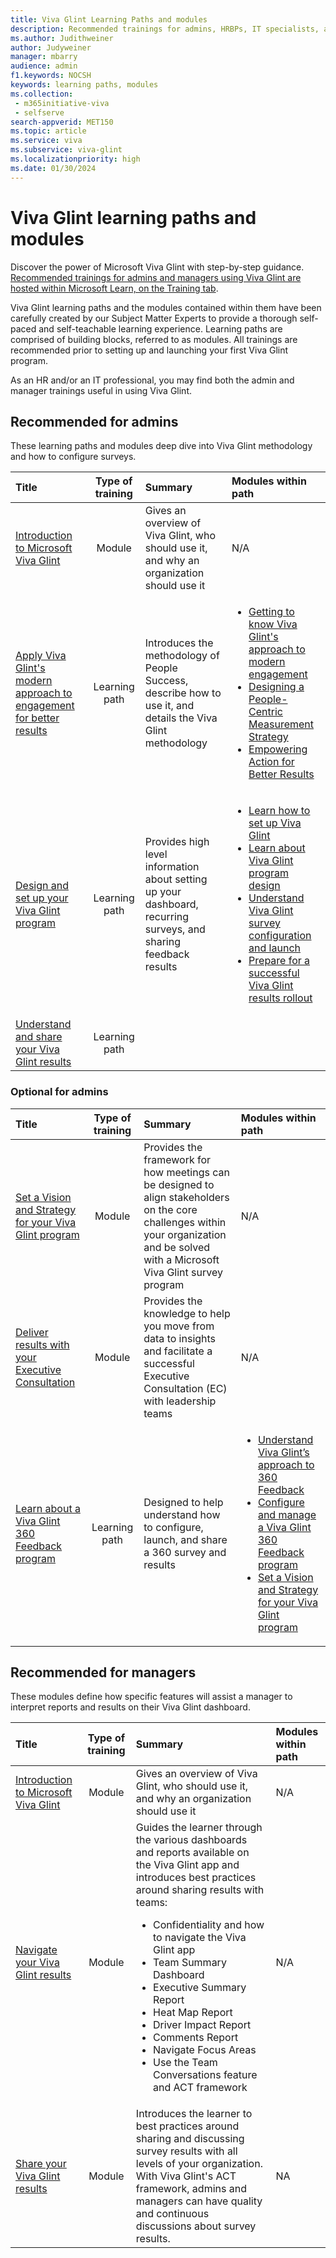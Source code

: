 ```yaml
---
title: Viva Glint Learning Paths and modules
description: Recommended trainings for admins, HRBPs, IT specialists, and managers using Viva Glint are hosted within Microsoft Learn.
ms.author: Judithweiner
author: Judyweiner
manager: mbarry
audience: admin
f1.keywords: NOCSH
keywords: learning paths, modules
ms.collection: 
 - m365initiative-viva
 - selfserve
search-appverid: MET150
ms.topic: article
ms.service: viva
ms.subservice: viva-glint
ms.localizationpriority: high 
ms.date: 01/30/2024
---
```


# Viva Glint learning paths and modules
Discover the power of Microsoft Viva Glint with step-by-step guidance. [Recommended trainings for admins and managers using Viva Glint are hosted within Microsoft Learn, on the Training tab](/training/browse/?terms=Viva%20Glint).

Viva Glint learning paths and the modules contained within them have been carefully created by our Subject Matter Experts to provide a thorough self-paced and self-teachable learning experience. Learning paths are comprised of building blocks, referred to as modules. All trainings are recommended prior to setting up and launching your first Viva Glint program.

As an HR and/or an IT professional, you may find both the admin and manager trainings useful in using Viva Glint.

## Recommended for admins 

These learning paths and modules deep dive into Viva Glint methodology and how to configure surveys.

| Title |Type of training |Summary | Modules within path |
|:------|:---------------:|:-------|:--------------------|
|[Introduction to Microsoft Viva Glint](/training/modules/viva-glint-introduction-viva-glint/)|Module|Gives an overview of Viva Glint, who should use it, and why an organization should use it|N/A|
|[Apply Viva Glint's modern approach to engagement for better results](/training/paths/viva-glint-engagement/)|Learning path|Introduces the methodology of People Success, describe how to use it, and details the Viva Glint methodology|<ul><li>[Getting to know Viva Glint's approach to modern engagement](/training/modules/viva-glint-get-know-viva-glint-approach-modern-engagement/)</li><li> [Designing a People-Centric Measurement Strategy](/training/modules/viva-glint-design-people-centric-measurement-strategy/)</li><li> [Empowering Action for Better Results](/training/modules/viva-glint-empower-action-better-results-viva-glint/)</li></ul>|  
|[Design and set up your Viva Glint program](/training/paths/viva-glint-program-design-setup/)|Learning path|Provides high level information about setting up your dashboard, recurring surveys, and sharing feedback results|<ul><li>[Learn how to set up Viva Glint](/training/modules/viva-glint-learn-how-setup-viva-glint/)</li><li> [Learn about Viva Glint program design](/training/modules/viva-glint-learn-about-viva-glint-program-design/)</li><li> [Understand Viva Glint survey configuration and launch](/training/modules/viva-glint-understand-viva-glint-survey-config-launch/)</li><li> [Prepare for a successful Viva Glint results rollout](/training/modules/viva-glint-prepare-successful-results-rollout/)</li></ul>
|[Understand and share your Viva Glint results](https://go.microsoft.com/fwlink/?linkid=2259027)|Learning path|


### Optional for admins 

| Title |Type of training |Summary | Modules within path |
|:------|:---------------:|:-------|:--------------------|
|[Set a Vision and Strategy for your Viva Glint program](/training/modules/viva-glint-set-vision-strategy)|Module|Provides the framework for how meetings can be designed to align stakeholders on the core challenges within your organization and be solved with a Microsoft Viva Glint survey program|N/A| 
|[Deliver results with your Executive Consultation](/training/modules/viva-glint-deliver-results-executive-consultation)|Module|Provides the knowledge to help you move from data to insights and facilitate a successful Executive Consultation (EC) with leadership teams|N/A|
|[Learn about a Viva Glint 360 Feedback program](/training/paths/viva-glint-360-feedback%20program/)|Learning path|Designed to help understand how to configure, launch, and share a 360 survey and results|<ul><li>[Understand Viva Glint’s approach to 360 Feedback](/training/modules/viva-glint-understand-viva-glint-approach-360-feedback/)</li><li>[Configure and manage a Viva Glint 360 Feedback program](/training/modules/viva-glint-configure-manage-viva-glint-360-feedback-program/)</li><li>[Set a Vision and Strategy for your Viva Glint program](/training/modules/viva-glint-set-vision-strategy/)</li></ul>| 


## Recommended for managers 

These modules define how specific features will assist a manager to interpret reports and results on their Viva Glint dashboard.

| Title |Type of training |Summary | Modules within path |
|:------|:---------------:|:-------|:--------------------|
|[Introduction to Microsoft Viva Glint](/training/modules/viva-glint-introduction-viva-glint/)|Module|Gives an overview of Viva Glint, who should use it, and why an organization should use it|N/A|
|[Navigate your Viva Glint results](/training/modules/viva-glint-navigate-share-viva-glint-results/)|Module|Guides the learner through the various dashboards and reports available on the Viva Glint app and introduces best practices around sharing results with teams:<ul><li>Confidentiality and how to navigate the Viva Glint app</li><li>Team Summary Dashboard </li><li> Executive Summary Report </li><li> Heat Map Report</li><li> Driver Impact Report</li><li> Comments Report</li><li>Navigate Focus Areas</li><li>Use the Team Conversations feature and ACT framework</li></ul>|N/A| 
|[Share your Viva Glint results](/training/modules/viva-glint-share-viva-glint-results/)|Module|Introduces the learner to best practices around sharing and discussing survey results with all levels of your organization. With Viva Glint's ACT framework, admins and managers can have quality and continuous discussions about survey results.|NA|




